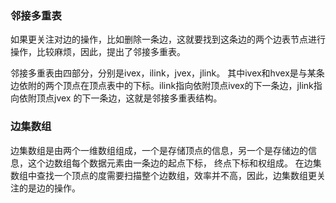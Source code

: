 ### 邻接多重表 ###
如果更关注对边的操作，比如删除一条边，这就要找到这条边的两个边表节点进行操作，比较麻烦，因此，提出了邻接多重表。

邻接多重表由四部分，分别是ivex，ilink，jvex，jlink。
其中ivex和hvex是与某条边依附的两个顶点在顶点表中的下标。ilink指向依附顶点ivex的下一条边，jlink指向依附顶点jvex
的下一条边，这就是邻接多重表结构。

### 边集数组 ###
边集数组是由两个一维数组组成，一个是存储顶点的信息，另一个是存储边的信息，这个边数组每个数据元素由一条边的起点下标，
终点下标和权组成。
在边集数组中查找一个顶点的度需要扫描整个边数组，效率并不高，因此，边集数组更关注的是边的操作。

